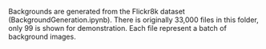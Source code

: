 Backgrounds are generated from the Flickr8k dataset (BackgroundGeneration.ipynb). There is originally 33,000 files in this folder, only 99 is shown for demonstration. Each file represent a batch of background images.